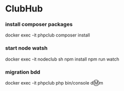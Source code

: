 # ClubHub

### install composer packages
docker exec -it phpclub composer  install

### start node watsh
docker exec -it nodeclub sh
npm install
npm run watch

### migration bdd
docker exec -it phpclub php bin/console d:m:m
